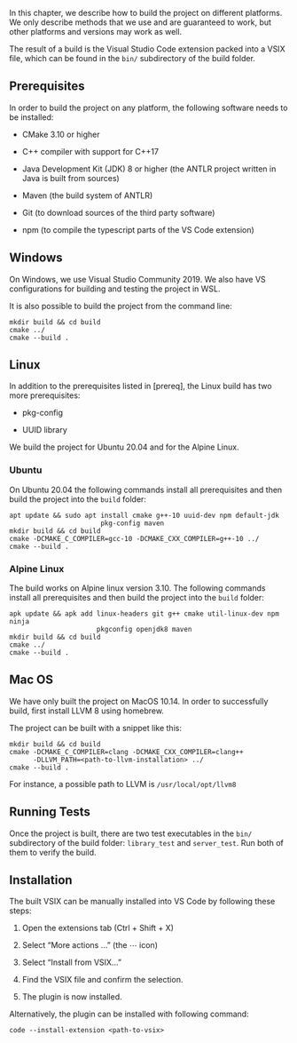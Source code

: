 In this chapter, we describe how to build the project on different platforms. We only describe methods that we use and are guaranteed to work, but other platforms and versions may work as well.

The result of a build is the Visual Studio Code extension packed into a VSIX file, which can be found in the `bin/` subdirectory of the build folder.

Prerequisites
-------------

In order to build the project on any platform, the following software needs to be installed:

-   CMake 3.10 or higher

-   C++ compiler with support for C++17

-   Java Development Kit (JDK) 8 or higher (the ANTLR project written in Java is built from sources)

-   Maven (the build system of ANTLR)

-   Git (to download sources of the third party software)

-   npm (to compile the typescript parts of the VS Code extension)

Windows
-------

On Windows, we use Visual Studio Community 2019. We also have VS configurations for building and testing the project in WSL.

It is also possible to build the project from the command line:

    mkdir build && cd build
    cmake ../
    cmake --build .

Linux
-----
In addition to the prerequisites listed in \[prereq\], the Linux build has two more prerequisites:

-   pkg-config

-   UUID library

We build the project for Ubuntu 20.04 and for the Alpine Linux.

### Ubuntu

On Ubuntu 20.04 the following commands install all prerequisites and then build the project into the `build` folder:

    apt update && sudo apt install cmake g++-10 uuid-dev npm default-jdk
                           pkg-config maven
    mkdir build && cd build
    cmake -DCMAKE_C_COMPILER=gcc-10 -DCMAKE_CXX_COMPILER=g++-10 ../
    cmake --build .

### Alpine Linux

The build works on Alpine linux version 3.10. The following commands install all prerequisites and then build the project into the `build` folder:

    apk update && apk add linux-headers git g++ cmake util-linux-dev npm ninja
                          pkgconfig openjdk8 maven
    mkdir build && cd build
    cmake ../
    cmake --build .

Mac OS
------

We have only built the project on MacOS 10.14. In order to successfully build, first install LLVM 8 using homebrew.

The project can be built with a snippet like this:

    mkdir build && cd build
    cmake -DCMAKE_C_COMPILER=clang -DCMAKE_CXX_COMPILER=clang++
          -DLLVM_PATH=<path-to-llvm-installation> ../
    cmake --build .

For instance, a possible path to LLVM is `/usr/local/opt/llvm8`

Running Tests
-------------

Once the project is built, there are two test executables in the `bin/` subdirectory of the build folder: `library_test` and `server_test`. Run both of them to verify the build.

Installation
------------

The built VSIX can be manually installed into VS Code by following these steps:

1.  Open the extensions tab (Ctrl + Shift + X)

2.  Select “More actions ...” (the ⋯ icon)

3.  Select “Install from VSIX...”

4.  Find the VSIX file and confirm the selection.

5.  The plugin is now installed.

Alternatively, the plugin can be installed with following command:

    code --install-extension <path-to-vsix>
